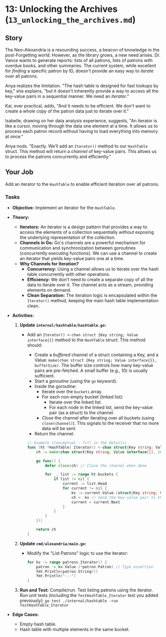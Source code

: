 # 13: Unlocking the Archives (`13_unlocking_the_archives.md`)

## Story

The Neo-Alexandria is a resounding success, a beacon of knowledge in the post-Forgetting world.  However, as the library grows, a new need arises.  Dr. Vance wants to generate reports: lists of all patrons, lists of patrons with overdue books, and other summaries.  The current system, while excellent for *finding* a specific patron by ID, doesn't provide an easy way to *iterate* over all patrons.

Anya realizes the limitation. "The hash table is designed for fast lookups by key," she explains, "but it doesn't inherently provide a way to access all the key-value pairs in a sequential manner. We need an *iterator*."

Kai, ever practical, adds, "And it needs to be efficient. We don't want to create a whole copy of the patron data just to iterate over it."

Isabelle, drawing on her data analysis experience, suggests, "An iterator is like a cursor, moving through the data one element at a time. It allows us to process each patron record without having to load everything into memory at once."

Anya nods. "Exactly. We'll add an `Iterator()` method to our `HashTable` struct. This method will return a *channel* of key-value pairs.  This allows us to process the patrons concurrently and efficiently."

## Your Job

Add an iterator to the `HashTable` to enable efficient iteration over all patrons.

### Tasks

* **Objective:** Implement an iterator for the `HashTable`.

* **Theory:**

  * **Iterators:** An iterator is a design pattern that provides a way to access the elements of a collection sequentially *without* exposing the underlying representation of the collection.
  * **Channels in Go:** Go's channels are a powerful mechanism for communication and synchronization between goroutines (concurrently executing functions).  We can use a channel to create an iterator that yields key-value pairs one at a time.
  * **Why Channels for Iteration?**
    * **Concurrency:**  Using a channel allows us to iterate over the hash table concurrently with other operations.
    * **Efficiency:**  We don't need to create a separate copy of all the data to iterate over it.  The channel acts as a stream, providing elements on demand.
    * **Clean Separation:** The iteration logic is encapsulated within the `Iterator()` method, keeping the main hash table implementation clean.

* **Activities:**

    1. **Update `internal/hashtable/hashtable.go`:**
        * Add an `Iterator() <-chan struct {Key string; Value interface{}}` method to the `HashTable` struct. This method should:
            * Create a *buffered* channel of a struct containing a Key, and a Value: `make(chan struct {Key string; Value interface{}}, bufferSize)`.  The buffer size controls how many key-value pairs are pre-fetched.  A small buffer (e.g., 10) is usually sufficient.
            * Start a *goroutine* (using the `go` keyword).
            * Inside the goroutine:
                * Iterate over the `buckets` array.
                * For each non-empty bucket (linked list):
                    * Iterate over the linked list.
                    * For each node in the linked list, send the key-value pair (as a struct) to the channel.
                * *Close* the channel after iterating over all buckets (using `close(channel)`). This signals to the receiver that no more data will be sent.
            * Return the channel.

            ```go
            // Example (Conceptual - fill in the details)
            func (ht *HashTable) Iterator() <-chan struct{Key string; Value interface{}} {
                ch := make(chan struct{Key string; Value interface{}}, 10) // Buffered channel

                go func() {
                    defer close(ch) // Close the channel when done

                    for _, list := range ht.buckets {
                        if list != nil {
                            current := list.Head
                            for current != nil {
                                kv := current.Value.(struct{Key string; Value interface{}}) // Type assertion
                                ch <- kv // Send the key-value pair to the channel
                                current = current.Next
                            }
                        }
                    }
                }()

                return ch
            }
            ```

    2. **Update `cmd/alexandria/main.go`:**
        * Modify the "List Patrons" logic to use the iterator:

            ```go
            for kv := range patrons.Iterator() {
                patron := kv.Value.(*patron.Patron) // Type assertion
                fmt.Println(patron.String())
                fmt.Println("---")
            }
            ```

    3. **Run and Test:** Compile/run. Test listing patrons using the iterator.  Run unit tests (including the `TestHashTable_Iterator` test you added previously): `go test ./internal/hashtable -run TestHashTable_Iterator`

* **Edge Cases:**
  * Empty hash table.
  * Hash table with multiple elements in the same bucket.
